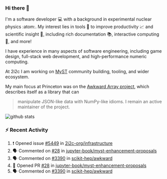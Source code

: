### Hi there 👋 

I'm a software developer 💻 with a background in experimental nuclear physics :atom:. My interest lies in tools :wrench: to improve productivity :chart_with_upwards_trend: and scientific insight :telescope:, including rich documentation 📚, interactive computing 🧮, and more! 

I have experience in many aspects of software engineering, including game design, full-stack web development, and high-performance numeric computing. 

At 2i2c I am working on [MyST](https://github.com/jupyter-book/mystmd) community building, tooling, and wider ecosystem. 

My main focus at Princeton was on the [Awkward Array project](awkward-array.org/), which describes itself as a library that can 
> manipulate JSON-like data with NumPy-like idioms. I remain an active maintainer of the project. 

![github stats](https://github-readme-stats.vercel.app/api?username=agoose77&show_icons=true&hide_rank=true&hide_title=true&bg_color=30,e76445,904e95&text_color=efe3ec&icon_color=efe3ec)
<!--
**agoose77/agoose77** is a ✨ _special_ ✨ repository because its `README.md` (this file) appears on your GitHub profile.

Here are some ideas to get you started:

- 🔭 I’m currently working on ...
- 🌱 I’m currently learning ...
- 👯 I’m looking to collaborate on ...
- 🤔 I’m looking for help with ...
- 💬 Ask me about ...
- 📫 How to reach me: ...
- 😄 Pronouns: ...
- ⚡ Fun fact: ...
-->

### :zap: Recent Activity

<!--START_SECTION:activity-->
1. ❗ Opened issue [#5449](https://github.com/2i2c-org/infrastructure/issues/5449) in [2i2c-org/infrastructure](https://github.com/2i2c-org/infrastructure)
2. 🗣 Commented on [#28](https://github.com/jupyter-book/myst-enhancement-proposals/pull/28#issuecomment-2622276007) in [jupyter-book/myst-enhancement-proposals](https://github.com/jupyter-book/myst-enhancement-proposals)
3. 🗣 Commented on [#3390](https://github.com/scikit-hep/awkward/pull/3390#issuecomment-2622216542) in [scikit-hep/awkward](https://github.com/scikit-hep/awkward)
4. 💪 Opened PR [#28](https://github.com/jupyter-book/myst-enhancement-proposals/pull/28) in [jupyter-book/myst-enhancement-proposals](https://github.com/jupyter-book/myst-enhancement-proposals)
5. 🗣 Commented on [#3390](https://github.com/scikit-hep/awkward/pull/3390#issuecomment-2621234946) in [scikit-hep/awkward](https://github.com/scikit-hep/awkward)
<!--END_SECTION:activity-->
